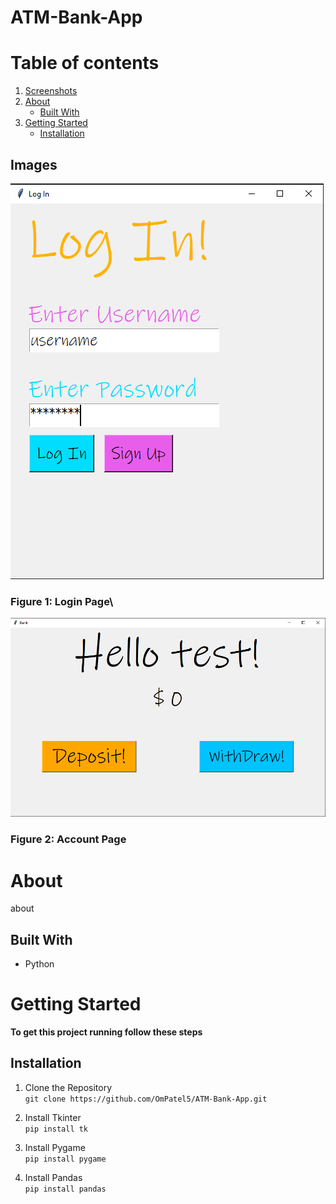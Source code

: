 # ATM-Bank-App

# Table of contents
1. [Screenshots](#screenshots)
2. [About](#about)
    * [Built With](#builtwith)
3. [Getting Started](#gettingstarted)
    * [Installation](#installation) 

## Images <a name="screenshots"></a>
![This is the Login page](resources/Log_In.PNG)

### Figure 1: Login Page\

![This is the Account page](resources/Bank.PNG)

### Figure 2: Account Page

# About <a name="about"></a>
about

## Built With <a name="builtwith"></a>
* Python

# Getting Started <a name="gettingstarted"></a>
**To get this project running follow these steps**

## Installation <a name="installation"></a>
1. Clone the Repository\
`git clone https://github.com/OmPatel5/ATM-Bank-App.git`

2. Install Tkinter\
`pip install tk`

3. Install Pygame\
`pip install pygame`

4. Install Pandas\
`pip install pandas`
